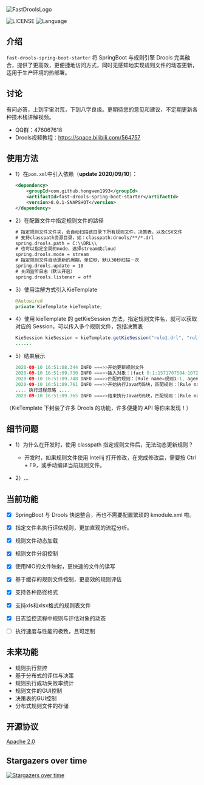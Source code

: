 ![FastDroolsLogo](https://github.com/hongwen1993/fast-drools-spring-boot-starter/blob/master/logo.png)

![LICENSE](https://img.shields.io/badge/license-Apache--2.0-brightgreen)
![Language](https://img.shields.io/badge/language-JAVA-blue)


## 介绍
`fast-drools-spring-boot-starter` 将 SpringBoot 与规则引擎 Drools 完美融合，提供了更高效，更便捷地访问方式，同时无感知地实现规则文件的动态更新，适用于生产环境的热部署。


## 讨论
有问必答，上到宇宙洪荒，下到八字良缘。更期待您的意见和建议，不定期更新各种技术栈讲解视频。

- QQ群：476067618
- Drools视频教程：https://space.bilibili.com/564757

## 使用方法
- 1）在`pom.xml`中引入依赖（**update 2020/09/10**）：

  ```xml
  <dependency>
      <groupId>com.github.hongwen1993</groupId>
      <artifactId>fast-drools-spring-boot-starter</artifactId>
      <version>8.0.1-SNAPSHOT</version>
  </dependency>
  ```
  
- 2）在配置文件中指定规则文件的路径

  ```xml
  # 指定规则文件文件夹，会自动扫描该目录下所有规则文件，决策表，以及CSV文件
  # 支持classpath资源目录，如：classpath:drools/**/*.drl
  spring.drools.path = C:\\DRL\\
  # 也可以指定全局的mode，选择stream或cloud
  spring.drools.mode = stream
  # 指定规则文件自动更新的周期，单位秒，默认30秒扫描一次
  spring.drools.update = 10
  # 关闭监听日志（默认开启）
  spring.drools.listener = off
  ```
  
- 3）使用注解方式引入KieTemplate

  ```java
  @Autowired
  private KieTemplate kieTemplate;
  ```
  
- 4）使用 kieTemplate 的 getKieSession 方法，指定规则文件名，就可以获取对应的 Session，可以传入多个规则文件，包括决策表

  ```java
  KieSession kieSession = kieTemplate.getKieSession("rule1.drl", "rule2.drl");
  ......
  ```
  
- 5）结果展示

  ```java
  2020-09-10 16:51:08.344 INFO ===>>开始更新规则文件
  2020-09-10 16:51:09.730 INFO ===>>插入对象：[fact 0:1:1571707504:1072693248:1:DEFAULT:NON_TRAIT:java.lang.Double:1.0]；操作规则：null
  2020-09-10 16:51:09.748 INFO ===>>匹配的规则：[Rule name=规则1-1, agendaGroup=MAIN, salience=0, no-loop=false]
  2020-09-10 16:51:09.761 INFO ===>>开始执行Java代码块，匹配规则：[Rule name=规则1-1, agendaGroup=MAIN, salience=0, no-loop=false]，评估对象：[[fact 0:1:1571707504:1072693248:1:DEFAULT:NON_TRAIT:java.lang.Double:1.0]]
  .... 执行过程忽略 ....
  2020-09-10 16:51:09.765 INFO ===>>结束执行Java代码块，匹配规则：[Rule name=规则1-1, agendaGroup=MAIN, salience=0, no-loop=false]，评估对象：[[fact 0:1:1571707504:1072693248:1:DEFAULT:NON_TRAIT:java.lang.Double:1.0]]
  ```

（KieTemplate 下封装了许多 Drools 的功能，许多便捷的 API 等你来发现！）

## 细节问题
- 1）为什么在开发时，使用 classpath 指定规则文件后，无法动态更新规则？
    - 开发时，如果规则文件使用 Intellij 打开修改，在完成修改后，需要按 Ctrl + F9，或手动编译当前规则文件。
    
- 2）...

## 当前功能

- [x] SpringBoot 与 Drools 快速整合，再也不需要配置繁琐的 kmodule.xml 啦。
- [x] 指定文件名执行评估规则，更加直观的流程分析。
- [x] 规则文件动态加载
- [x] 规则文件分组控制
- [x] 使用NIO的文件映射，更快速的文件的读写
- [x] 基于缓存的规则文件控制，更高效的规则评估
- [x] 支持各种路径格式
- [x] 支持xls和xlsx格式的规则表文件
- [x] 日志监控流程中规则与评估对象的动态
- [ ] 执行速度与性能的极致，且可定制


## 未来功能

- 规则执行监控
- 基于分布式的评估与决策
- 规则执行成功失败率统计
- 规则文件的GUI控制
- 决策表的GUI控制
- 分布式规则文件的存储


## 开源协议
[Apache 2.0](/LICENSE)

## Stargazers over time

[![Stargazers over time](https://starchart.cc/hongwen1993/fast-drools-spring-boot-starter)](https://starchart.cc/hongwen1993/fast-drools-spring-boot-starter)
